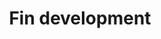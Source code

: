 ---
annotations:
- id: PW:0000168
  parent: signaling pathway
  type: Pathway Ontology
  value: growth factor signaling pathway
- id: PW:0000004
  parent: regulatory pathway
  type: Pathway Ontology
  value: regulatory pathway
authors:
- Josh.hanscom
- Luke.fuhrman
- Joshloebs
- Lmjackson
- Mkutmon
- MaintBot
- Khanspers
- Egonw
- AlexanderPico
description: ''
last-edited: 2016-07-25
organisms:
- Danio rerio
redirect_from:
- /index.php/Pathway:WP2588
- /instance/WP2588
revision: null
schema-jsonld:
- '@context': https://schema.org/
  '@id': https://wikipathways.github.io/pathways/WP2588.html
  '@type': Dataset
  creator:
    '@type': Organization
    name: WikiPathways
  description: ''
  keywords:
  - Zns5 Antibody
  - and1
  - and2
  - bmp2a
  - bmp2b
  - chordin
  - cx43
  - erm
  - etv5a
  - evx1
  - fgf10a
  - fgf24
  - fgf8a
  - fibina
  - gdf5
  - gli3
  - grem1a
  - hand2
  - hoxd13a
  - osr1
  - osr2
  - pdlim7
  - pea3
  - pitx1
  - pitx2
  - ptc1
  - raldh2
  - retinoic acid
  - shha
  - tbx4
  - tbx5a
  - wnt2ba
  - wnt3a
  - wnt8c
  license: CC0
  name: Fin development
seo: CreativeWork
title: Fin development
wpid: WP2588
---